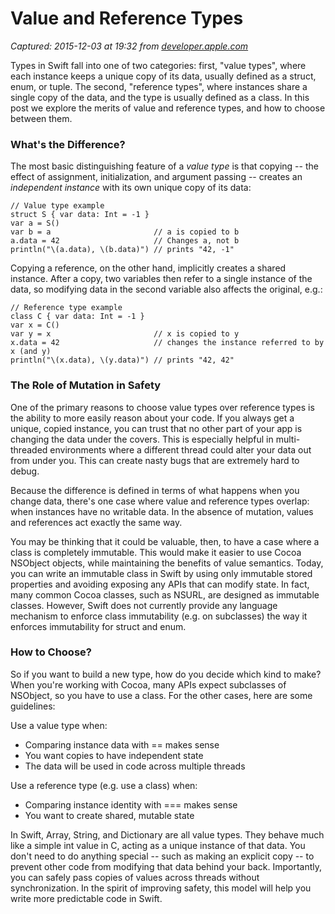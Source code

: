 # Value and Reference Types

_Captured: 2015-12-03 at 19:32 from [developer.apple.com](https://developer.apple.com/swift/blog/?id=10)_

Types in Swift fall into one of two categories: first, "value types", where each instance keeps a unique copy of its data, usually defined as a struct, enum, or tuple. The second, "reference types", where instances share a single copy of the data, and the type is usually defined as a class. In this post we explore the merits of value and reference types, and how to choose between them.

###  What's the Difference? 

The most basic distinguishing feature of a _value type_ is that copying -- the effect of assignment, initialization, and argument passing -- creates an _independent instance_ with its own unique copy of its data:
    
    
    // Value type example
    struct S { var data: Int = -1 }
    var a = S()
    var b = a						// a is copied to b
    a.data = 42						// Changes a, not b
    println("\(a.data), \(b.data)")	// prints "42, -1"

Copying a reference, on the other hand, implicitly creates a shared instance. After a copy, two variables then refer to a single instance of the data, so modifying data in the second variable also affects the original, e.g.:
    
    
    // Reference type example
    class C { var data: Int = -1 }
    var x = C()
    var y = x						// x is copied to y
    x.data = 42						// changes the instance referred to by x (and y)
    println("\(x.data), \(y.data)")	// prints "42, 42"

### The Role of Mutation in Safety

One of the primary reasons to choose value types over reference types is the ability to more easily reason about your code. If you always get a unique, copied instance, you can trust that no other part of your app is changing the data under the covers. This is especially helpful in multi-threaded environments where a different thread could alter your data out from under you. This can create nasty bugs that are extremely hard to debug.

Because the difference is defined in terms of what happens when you change data, there's one case where value and reference types overlap: when instances have no writable data. In the absence of mutation, values and references act exactly the same way.

You may be thinking that it could be valuable, then, to have a case where a class is completely immutable. This would make it easier to use Cocoa NSObject objects, while maintaining the benefits of value semantics. Today, you can write an immutable class in Swift by using only immutable stored properties and avoiding exposing any APIs that can modify state. In fact, many common Cocoa classes, such as NSURL, are designed as immutable classes. However, Swift does not currently provide any language mechanism to enforce class immutability (e.g. on subclasses) the way it enforces immutability for struct and enum.

### How to Choose?

So if you want to build a new type, how do you decide which kind to make? When you're working with Cocoa, many APIs expect subclasses of NSObject, so you have to use a class. For the other cases, here are some guidelines:

Use a value type when:

  * Comparing instance data with == makes sense
  * You want copies to have independent state
  * The data will be used in code across multiple threads

Use a reference type (e.g. use a class) when:

  * Comparing instance identity with === makes sense
  * You want to create shared, mutable state

In Swift, Array, String, and Dictionary are all value types. They behave much like a simple int value in C, acting as a unique instance of that data. You don't need to do anything special -- such as making an explicit copy -- to prevent other code from modifying that data behind your back. Importantly, you can safely pass copies of values across threads without synchronization. In the spirit of improving safety, this model will help you write more predictable code in Swift.
